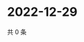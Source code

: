 # 2022-12-29

共 0 条

<!-- BEGIN WEIBO -->
<!-- 最后更新时间 Thu Dec 29 2022 20:24:28 GMT+0800 (China Standard Time) -->

<!-- END WEIBO -->
